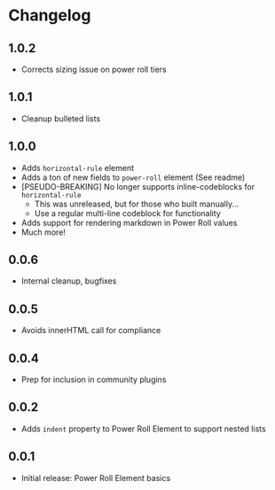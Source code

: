 # Changelog

## 1.0.2

- Corrects sizing issue on power roll tiers

## 1.0.1

- Cleanup bulleted lists

## 1.0.0

- Adds `horizontal-rule` element
- Adds a ton of new fields to `power-roll` element (See readme)
- [PSEUDO-BREAKING] No longer supports inline-codeblocks for `horizontal-rule`
  - This was unreleased, but for those who built manually...
  - Use a regular multi-line codeblock for functionality
- Adds support for rendering markdown in Power Roll values
- Much more!

## 0.0.6

- Internal cleanup, bugfixes

## 0.0.5

- Avoids innerHTML call for compliance

## 0.0.4

- Prep for inclusion in community plugins

## 0.0.2

- Adds `indent` property to Power Roll Element to support nested lists

## 0.0.1

- Initial release: Power Roll Element basics

